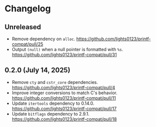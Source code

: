 # Changelog

## Unreleased

* Remove dependency on `alloc`.
  <https://github.com/lights0123/printf-compat/pull/25>
* Output `(null)` when a null pointer is formatted with `%s`.
  <https://github.com/lights0123/printf-compat/pull/31>

## 0.2.0 (July 14, 2025)

* Remove `cty` and `cstr_core` dependencies.
  <https://github.com/lights0123/printf-compat/pull/4>
* Improve integer conversions to match C's behavior.
  <https://github.com/lights0123/printf-compat/pull/11>
* Update `itertools` dependency to 0.14.0.
  <https://github.com/lights0123/printf-compat/pull/17>
* Update `bitflags` dependency to 2.9.1.
  <https://github.com/lights0123/printf-compat/pull/18>
